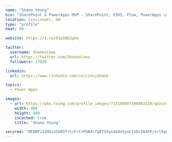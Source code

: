 ```yaml
---
name: "Shane Young"
bio: "SharePoint & PowerApps MVP - SharePoint, O365, Flow, PowerApps consulting? @PowerApps911 | Pure Snark? You found it."
location: Cincinnati, OH
type: "profile"
heat: 98

website: https://t.co/91p5BQ3pUe

twitter:
  username: ShanesCows
  url: https://twitter.com/ShanesCows
  followers: 17020

linkedin:
  url: https://www.linkedin.com/in/cincyshane

topics:
  - Power Apps

images:
  - url: https://pbs.twimg.com/profile_images/713100007398883329/qUzvsvQ3_400x400.jpg
    width: 400
    height: 400
    isCached: true
    title: "Shane Young"

secured: "MEDBPi31NScaSU8ST+t/F/C+FGN4lfqETSXye4oOnSyoLTsDsIB4hP/x+l8gLAsCKZrh7QRBoQGb9WfaiEjExJowPHIZzWtWmNzIJkcMLI/pP9Xxu/jqJ1OLuIvPbKA/EwQ2u+2ACMbtwpmm9zAXwXmoM3oxQ4oRxuQRJ1unuXFA8m2LuUFa01/ZiSupF5gLyxletDTdX4DwjoC7JKTHTVG3myCfw6PLXYnXisCruPEeLdqbPbv0Bwopfv4g5+p8NyfzbPkSDRMBbpxf8LcWE1C1VJKZpZ0+rQof/iR1J3lPtuwpqC8Zs+XdO9ubo+9KofzDEaxg3mG0SXocmhhJ95e95OUuSzPYRwU71B8nZaUdcpDg/Sb36ZBmhBh+Pq37Q2HIPgPn005KF3tP8GnWc6ArU3cJMGb5SATvCbB4pZk=;b/GjDZu4MRf/Byjvcn4J/A=="
---
```


